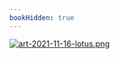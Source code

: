```yaml
---
bookHidden: true
---
```

[![art-2021-11-16-lotus.png](https://i.postimg.cc/Qjyxfm9P/art-2021-11-16-lotus.png)](/docs/art/gallery/)
